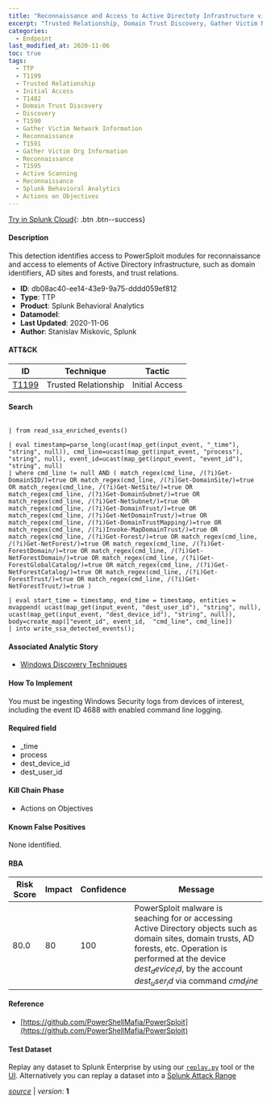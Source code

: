 ```yaml
---
title: "Reconnaissance and Access to Active Directoty Infrastructure via PowerSploit modules"
excerpt: "Trusted Relationship, Domain Trust Discovery, Gather Victim Network Information, Gather Victim Org Information, Active Scanning"
categories:
  - Endpoint
last_modified_at: 2020-11-06
toc: true
tags:
  - TTP
  - T1199
  - Trusted Relationship
  - Initial Access
  - T1482
  - Domain Trust Discovery
  - Discovery
  - T1590
  - Gather Victim Network Information
  - Reconnaissance
  - T1591
  - Gather Victim Org Information
  - Reconnaissance
  - T1595
  - Active Scanning
  - Reconnaissance
  - Splunk Behavioral Analytics
  - Actions on Objectives
---
```




[Try in Splunk Cloud](https://www.splunk.com/en_us/cyber-security.html){: .btn .btn--success}

#### Description

This detection identifies access to PowerSploit modules for reconnaissance and access to elements of Active Directory infrastructure, such as domain identifiers, AD sites and forests, and trust relations.

- **ID**: db08ac40-ee14-43e9-9a75-dddd059ef812
- **Type**: TTP
- **Product**: Splunk Behavioral Analytics
- **Datamodel**: 
- **Last Updated**: 2020-11-06
- **Author**: Stanislav Miskovic, Splunk


#### ATT&CK

| ID          | Technique   | Tactic       |
| ----------- | ----------- |--------------|
| [T1199](https://attack.mitre.org/techniques/T1199/) | Trusted Relationship | Initial Access || [T1482](https://attack.mitre.org/techniques/T1482/) | Domain Trust Discovery | Discovery || [T1590](https://attack.mitre.org/techniques/T1590/) | Gather Victim Network Information | Reconnaissance || [T1591](https://attack.mitre.org/techniques/T1591/) | Gather Victim Org Information | Reconnaissance || [T1595](https://attack.mitre.org/techniques/T1595/) | Active Scanning | Reconnaissance |


#### Search

```

| from read_ssa_enriched_events()

| eval timestamp=parse_long(ucast(map_get(input_event, "_time"), "string", null)), cmd_line=ucast(map_get(input_event, "process"), "string", null), event_id=ucast(map_get(input_event, "event_id"), "string", null) 
| where cmd_line != null AND ( match_regex(cmd_line, /(?i)Get-DomainSID/)=true OR match_regex(cmd_line, /(?i)Get-DomainSite/)=true OR match_regex(cmd_line, /(?i)Get-NetSite/)=true OR match_regex(cmd_line, /(?i)Get-DomainSubnet/)=true OR match_regex(cmd_line, /(?i)Get-NetSubnet/)=true OR match_regex(cmd_line, /(?i)Get-DomainTrust/)=true OR match_regex(cmd_line, /(?i)Get-NetDomainTrust/)=true OR match_regex(cmd_line, /(?i)Get-DomainTrustMapping/)=true OR match_regex(cmd_line, /(?i)Invoke-MapDomainTrust/)=true OR match_regex(cmd_line, /(?i)Get-Forest/)=true OR match_regex(cmd_line, /(?i)Get-NetForest/)=true OR match_regex(cmd_line, /(?i)Get-ForestDomain/)=true OR match_regex(cmd_line, /(?i)Get-NetForestDomain/)=true OR match_regex(cmd_line, /(?i)Get-ForestGlobalCatalog/)=true OR match_regex(cmd_line, /(?i)Get-NetForestCatalog/)=true OR match_regex(cmd_line, /(?i)Get-ForestTrust/)=true OR match_regex(cmd_line, /(?i)Get-NetForestTrust/)=true )

| eval start_time = timestamp, end_time = timestamp, entities = mvappend( ucast(map_get(input_event, "dest_user_id"), "string", null), ucast(map_get(input_event, "dest_device_id"), "string", null)), body=create_map(["event_id", event_id,  "cmd_line", cmd_line]) 
| into write_ssa_detected_events();
```

#### Associated Analytic Story
* [Windows Discovery Techniques](/stories/windows_discovery_techniques)


#### How To Implement
You must be ingesting Windows Security logs from devices of interest, including the event ID 4688 with enabled command line logging.

#### Required field
* _time
* process
* dest_device_id
* dest_user_id


#### Kill Chain Phase
* Actions on Objectives


#### Known False Positives
None identified.



#### RBA

| Risk Score  | Impact      | Confidence   | Message      |
| ----------- | ----------- |--------------|--------------|
| 80.0 | 80 | 100 | PowerSploit malware is seaching for or accessing Active Directory objects such as domain sites, domain trusts, AD forests, etc. Operation is performed at the device $dest_device_id$, by the account $dest_user_id$ via command $cmd_line$ |



#### Reference

* [https://github.com/PowerShellMafia/PowerSploit](https://github.com/PowerShellMafia/PowerSploit)



#### Test Dataset
Replay any dataset to Splunk Enterprise by using our [`replay.py`](https://github.com/splunk/attack_data#using-replaypy) tool or the [UI](https://github.com/splunk/attack_data#using-ui).
Alternatively you can replay a dataset into a [Splunk Attack Range](https://github.com/splunk/attack_range#replay-dumps-into-attack-range-splunk-server)




[*source*](https://github.com/splunk/security_content/tree/develop/detections/endpoint/reconnaissance_and_access_to_active_directoty_infrastructure_via_powersploit_modules.yml) \| *version*: **1**